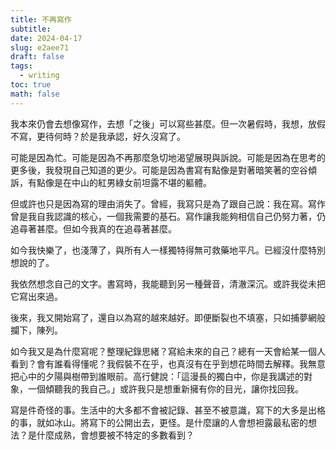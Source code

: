 ```yaml
---
title: 不再寫作
subtitle: 
date: 2024-04-17
slug: e2aee71
draft: false
tags:
  - writing
toc: true
math: false
---
```


我本來仍會去想像寫作，去想「之後」可以寫些甚麼。但一次暑假時，我想，放假不寫，更待何時？於是我承認，好久沒寫了。

可能是因為忙。可能是因為不再那麼急切地渴望展現與訴說。可能是因為在思考的更多後，我發現自己知道的更少。可能是因為書寫有點像是對著暗笑著的空谷傾訴，有點像是在中山的紅男綠女前坦露不堪的軀體。

但或許也只是因為寫的理由消失了。曾經，我寫只是為了跟自己說：我在寫。寫作曾是我自我認識的核心，一個我需要的基石。寫作讓我能夠相信自己仍努力著，仍追尋著甚麼。但如今我真的在追尋著甚麼。

如今我快樂了，也淺薄了，與所有人一樣獨特得無可救藥地平凡。已經沒什麼特別想說的了。

我依然想念自己的文字。書寫時，我能聽到另一種聲音，清澈深沉。或許我從未把它寫出來過。

後來，我又開始寫了，還自以為寫的越來越好。即便斷裂也不填塞，只如捕夢網般攔下，陳列。

如今我又是為什麼寫呢？整理紀錄思緒？寫給未來的自己？總有一天會給某一個人看到？會有誰看得懂呢？我假裝不在乎，也真沒有在乎到想花時間去解釋。我無意把心中的夕陽與樹帶到誰眼前。高行健說：「這漫長的獨白中，你是我講述的對象，一個傾聽我的我自己。」或許我只是想重新擁有你的目光，讓你找回我。

寫是件奇怪的事。生活中的大多都不會被記錄、甚至不被意識，寫下的大多是出格的事，就如冰山。將寫下的公開出去，更怪。是什麼讓的人會想袒露最私密的想法？是什麼成熟，會想要被不特定的多數看到？


<!--more-->
